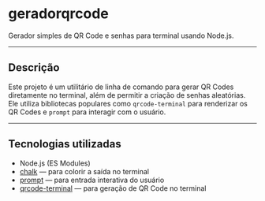 # geradorqrcode

Gerador simples de QR Code e senhas para terminal usando Node.js.

---

## Descrição

Este projeto é um utilitário de linha de comando para gerar QR Codes diretamente no terminal, além de permitir a criação de senhas aleatórias. Ele utiliza bibliotecas populares como `qrcode-terminal` para renderizar os QR Codes e `prompt` para interagir com o usuário.

---

## Tecnologias utilizadas

- Node.js (ES Modules)
- [chalk](https://www.npmjs.com/package/chalk) — para colorir a saída no terminal
- [prompt](https://www.npmjs.com/package/prompt) — para entrada interativa do usuário
- [qrcode-terminal](https://www.npmjs.com/package/qrcode-terminal) — para geração de QR Code no terminal
